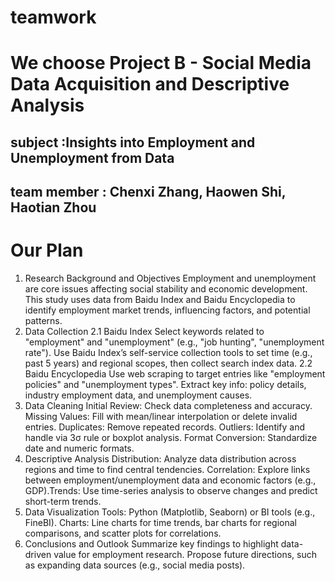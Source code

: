 # teamwork
# We choose Project B - Social Media Data Acquisition and Descriptive Analysis
## subject :Insights into Employment and Unemployment from Data​
## team member : Chenxi Zhang, Haowen Shi, Haotian Zhou
# Our Plan
1. Research Background and Objectives​
Employment and unemployment are core issues affecting social stability and economic development. This study uses data from Baidu Index and Baidu Encyclopedia to identify employment market trends, influencing factors, and potential patterns.​
2. Data Collection​
2.1 Baidu Index​
Select keywords related to "employment" and "unemployment" (e.g., "job hunting", "unemployment rate"). Use Baidu Index’s self-service collection tools to set time (e.g., past 5 years) and regional scopes, then collect search index data.​
2.2 Baidu Encyclopedia​
Use web scraping to target entries like "employment policies" and "unemployment types". Extract key info: policy details, industry employment data, and unemployment causes.​
3. Data Cleaning​
Initial Review: Check data completeness and accuracy.​
Missing Values: Fill with mean/linear interpolation or delete invalid entries.​
Duplicates: Remove repeated records.​
Outliers: Identify and handle via 3σ rule or boxplot analysis.​
Format Conversion: Standardize date and numeric formats.​
4. Descriptive Analysis​
Distribution: Analyze data distribution across regions and time to find central tendencies.​
Correlation: Explore links between employment/unemployment data and economic factors (e.g., GDP).​
Trends: Use time-series analysis to observe changes and predict short-term trends.​
5. Data Visualization​
Tools: Python (Matplotlib, Seaborn) or BI tools (e.g., FineBI).​
Charts: Line charts for time trends, bar charts for regional comparisons, and scatter plots for correlations.​
6. Conclusions and Outlook​
Summarize key findings to highlight data-driven value for employment research. Propose future directions, such as expanding data sources (e.g., social media posts).​


